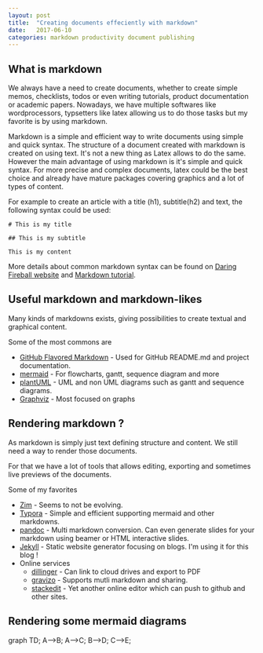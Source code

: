 ```yaml
---
layout: post
title:  "Creating documents effeciently with markdown"
date:   2017-06-10
categories: markdown productivity document publishing
---
```

<script src="https://unpkg.com/mermaid@7.0.3/dist/mermaid.min.js"></script>

## What is markdown

We always have a need to create documents, whether to create simple memos, checklists, todos or even writing tutorials, product documentation or academic papers. Nowadays, we have multiple softwares like wordprocessors, typsetters like latex allowing us to do those tasks but my favorite is by using markdown.

Markdown is a simple and efficient way to write documents using simple and quick syntax. The structure of a document created with markdown is created on using text. It's not a new thing as Latex allows to do the same. However the main advantage of using markdown is it's simple and quick syntax. For more precise and complex documents, latex could be the best choice and already have mature packages covering graphics and a lot of types of content.

For example to create an article with a title (h1), subtitle(h2) and text, the following syntax could be used: 
```
# This is my title

## This is my subtitle

This is my content
```

More details about common markdown syntax can be found on [Daring Fireball website](https://daringfireball.net/projects/markdown/syntax) and [Markdown tutorial](http://www.markdowntutorial.com/).

## Useful markdown and markdown-likes

Many kinds of markdowns exists, giving possibilities to create textual and graphical content.

Some of the most commons are 
- [GitHub Flavored Markdown](https://help.github.com/articles/about-writing-and-formatting-on-github/) - Used for GitHub README.md and project documentation.
- [mermaid](https://knsv.github.io/mermaid/) - For flowcharts, gantt, sequence diagram and more
- [plantUML](http://plantuml.com/) - UML and non UML diagrams such as gantt and sequence diagrams.
- [Graphviz](http://www.graphviz.org/) - Most focused on graphs

## Rendering markdown ? 

As markdown is simply just text defining structure and content. We still need a way to render those documents.

For that we have a lot of tools that allows editing, exporting and sometimes live previews of the documents.

Some of my favorites
- [Zim](http://zim-wiki.org/manual/Start.html) - Seems to not be evolving.
- [Typora](https://typora.io/) - Simple and efficient supporting mermaid and other markdowns.
- [pandoc](http://pandoc.org/) - Multi markdown conversion. Can even generate slides for your markdown using beamer or HTML interactive slides. 
- [Jekyll]() - Static website generator focusing on blogs. I'm using it for this blog ! 
- Online services
  - [dillinger](http://dillinger.io/) - Can link to cloud drives and export to PDF
  - [gravizo](http://www.gravizo.com/) - Supports mutli markdown and sharing.
  - [stackedit](https://stackedit.io/editor) - Yet another online editor which can push to github and other sites.

## Rendering some mermaid diagrams

<div class="mermaid">
graph TD;
    A-->B;
    A-->C;
    B-->D;
    C-->E;
</div>
